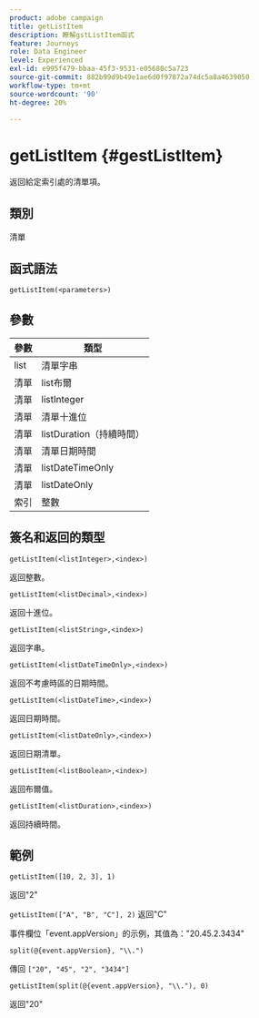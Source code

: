 ```yaml
---
product: adobe campaign
title: getListItem
description: 瞭解gstListItem函式
feature: Journeys
role: Data Engineer
level: Experienced
exl-id: e995f479-bbaa-45f3-9531-e05680c5a723
source-git-commit: 882b99d9b49e1ae6d0f97872a74dc5a8a4639050
workflow-type: tm+mt
source-wordcount: '90'
ht-degree: 20%

---
```


# getListItem {#gestListItem}

返回給定索引處的清單項。

## 類別

清單

## 函式語法

`getListItem(<parameters>)`

## 參數

| 參數 | 類型 |
|-----------|------------------|
| list | 清單字串 |
| 清單 | list布爾 |
| 清單 | listInteger |
| 清單 | 清單十進位 |
| 清單 | listDuration（持續時間） |
| 清單 | 清單日期時間 |
| 清單 | listDateTimeOnly |
| 清單 | listDateOnly |
| 索引 | 整數 |

## 簽名和返回的類型

`getListItem(<listInteger>,<index>)`

返回整數。

`getListItem(<listDecimal>,<index>)`

返回十進位。

`getListItem(<listString>,<index>)`

返回字串。

`getListItem(<listDateTimeOnly>,<index>)`

返回不考慮時區的日期時間。

`getListItem(<listDateTime>,<index>)`

返回日期時間。

`getListItem(<listDateOnly>,<index>)`

返回日期清單。

`getListItem(<listBoolean>,<index>)`

返回布爾值。

`getListItem(<listDuration>,<index>)`

返回持續時間。

## 範例

`getListItem([10, 2, 3], 1)`

返回&quot;2&quot;

`getListItem(["A", "B", "C"], 2)`
返回&quot;C&quot;

事件欄位「event.appVersion」的示例，其值為：&quot;20.45.2.3434&quot;

`split(@{event.appVersion}, "\\.")`

傳回 `["20", "45", "2", "3434"]`

`getListItem(split(@{event.appVersion}, "\\."), 0)`

返回&quot;20&quot;

